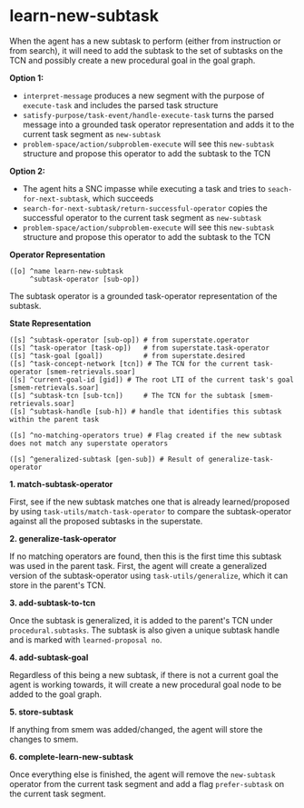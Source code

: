 # learn-new-subtask

When the agent has a new subtask to perform (either from instruction or from search), 
it will need to add the subtask to the set of subtasks on the TCN and possibly create a new procedural goal in the goal graph. 

**Option 1:**
* `interpret-message` produces a new segment with the purpose of `execute-task` 
and includes the parsed task structure
* `satisfy-purpose/task-event/handle-execute-task` turns the parsed message into a 
grounded task operator representation and adds it to the current task segment as `new-subtask`
* `problem-space/action/subproblem-execute` will see this `new-subtask` structure and propose this operator to add the subtask to the TCN

**Option 2:**
* The agent hits a SNC impasse while executing a task and tries to `seach-for-next-subtask`, which succeeds
* `search-for-next-subtask/return-successful-operator` copies the successful operator to the current task segment as `new-subtask`
* `problem-space/action/subproblem-execute` will see this `new-subtask` structure and propose this operator to add the subtask to the TCN

**Operator Representation**
```
([o] ^name learn-new-subtask
     ^subtask-operator [sub-op])
```
The subtask operator is a grounded task-operator representation of the subtask.

**State Representation**

```
([s] ^subtask-operator [sub-op]) # from superstate.operator
([s] ^task-operator [task-op])   # from superstate.task-operator
([s] ^task-goal [goal])          # from superstate.desired
([s] ^task-concept-network [tcn]) # The TCN for the current task-operator [smem-retrievals.soar]
([s] ^current-goal-id [gid]) # The root LTI of the current task's goal [smem-retrievals.soar]
([s] ^subtask-tcn [sub-tcn])     # The TCN for the subtask [smem-retrievals.soar]
([s] ^subtask-handle [sub-h]) # handle that identifies this subtask within the parent task 

([s] ^no-matching-operators true) # Flag created if the new subtask does not match any superstate operators

([s] ^generalized-subtask [gen-sub]) # Result of generalize-task-operator

```

**1. match-subtask-operator**

First, see if the new subtask matches one that is already learned/proposed
by using `task-utils/match-task-operator` to compare the subtask-operator against
all the proposed subtasks in the superstate. 

**2. generalize-task-operator**

If no matching operators are found, then this is the first time this subtask was used in the parent task. 
First, the agent will create a generalized version of the subtask-operator using `task-utils/generalize`, 
which it can store in the parent's TCN.

**3. add-subtask-to-tcn**

Once the subtask is generalized, it is added to the parent's TCN under `procedural.subtasks`. 
The subtask is also given a unique subtask handle and is marked with `learned-proposal no`. 

**4. add-subtask-goal**

Regardless of this being a new subtask, if there is not a current goal the agent is working towards, 
it will create a new procedural goal node to be added to the goal graph. 

**5. store-subtask**

If anything from smem was added/changed, the agent will store the changes to smem. 

**6. complete-learn-new-subtask**

Once everything else is finished, the agent will remove the `new-subtask` operator from the current task segment
and add a flag `prefer-subtask` on the current task segment. 




